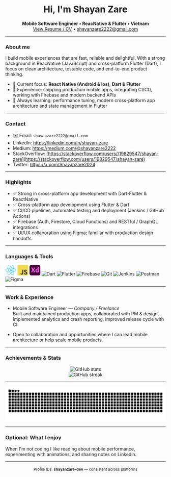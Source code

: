 <!-- Header -->
<h1 align="center">Hi, I'm Shayan Zare </h1>
<p align="center">
  <strong>Mobile Software Engineer • ReacNative & Flutter • Vietnam</strong><br />
  <a href="https://shayanzare-dev.github.io/portfolio">View Resume / CV</a> • <a href="mailto:shayanzare2222@gmail.com">shayanzare2222@gmail.com</a>
</p>

---

<!-- Quick intro -->
### About me
I build mobile experiences that are fast, reliable and delightful. With a strong background in ReacNative (JavaScript) and cross-platform Flutter (Dart), I focus on clean architecture, testable code, and end-to-end product thinking.

- 🔭 Current focus: **React Native (Android & Ios)**, **Dart & Flutter**  
- 💼 Experience: shipping production mobile apps, integrating CI/CD, working with Firebase and modern backend APIs  
- 🌱 Always learning: performance tuning, modern cross-platform app architecture and state management in Flutter

---

### Contact
- ✉️ Email: `shayanzare2222@gmail.com`  
- LinkedIn: https://linkedin.com/in/shayan-zare 
- Medium: https://medium.com/@shayanzare2222  
- StackOverflow: [https://stackoverflow.com/users//19829547/shayan-zare](https://stackoverflow.com/users/19829547/shayan-zare)
- Twitter: https://x.com/Shayanzare2024 
---

### Highlights
- ✅ Strong in cross-platform app development with Dart-Flutter & ReactNative  
- ✅ Cross-platform app development using Flutter & Dart  
- ✅ CI/CD pipelines, automated testing and deployment (Jenkins / GitHub Actions)  
- ✅ Firebase (Auth, Firestore, Cloud Functions) and RESTful / GraphQL integrations  
- ✅ UI/UX collaboration using Figma; familiar with production design handoffs

---

### Languages & Tools
<p>
 <img alt="React Native" src="https://raw.githubusercontent.com/devicons/devicon/master/icons/react/react-original.svg" width="34" height="34"/>
<img alt="JavaScript" src="https://raw.githubusercontent.com/devicons/devicon/master/icons/javascript/javascript-original.svg" width="34" height="34"/>
<img alt="Adobe XD" src="https://raw.githubusercontent.com/devicons/devicon/54cfe13ac10eaa1ef817a343ab0a9437eb3c2e08/icons/xd/xd-original.svg" width="34" height="34"/>
<img alt="Dart" src="https://www.vectorlogo.zone/logos/dartlang/dartlang-icon.svg" width="34" height="34"/>
<img alt="Flutter" src="https://www.vectorlogo.zone/logos/flutterio/flutterio-icon.svg" width="34" height="34"/>
<img alt="Firebase" src="https://www.vectorlogo.zone/logos/firebase/firebase-icon.svg" width="34" height="34"/>
<img alt="Git" src="https://www.vectorlogo.zone/logos/git-scm/git-scm-icon.svg" width="34" height="34"/>
<img alt="Jenkins" src="https://www.vectorlogo.zone/logos/jenkins/jenkins-icon.svg" width="34" height="34"/>
<img alt="Postman" src="https://www.vectorlogo.zone/logos/getpostman/getpostman-icon.svg" width="34" height="34"/>
<img alt="Figma" src="https://www.vectorlogo.zone/logos/figma/figma-icon.svg" width="34" height="34"/>
</p>

---


### Work & Experience
- Mobile Software Engineer — *Company / Freelance*  
  Built and maintained production apps, collaborated with PM & design, implemented analytics and crash reporting, improved release cycle with CI.

- Open to collaboration and opportunities where I can lead mobile architecture or help scale mobile products.

---

### Achievements & Stats
<p align="center">
  <img src="https://github-readme-stats.vercel.app/api?username=shayanzare-dev&show_icons=true&locale=en&theme=material-palenight" alt="GitHub stats" />
  <br/>
  <img src="https://github-readme-streak-stats.herokuapp.com/?user=shayanzare-dev&theme=material-palenight" alt="GitHub streak"/>
</p>

---

<picture>
  
  <source media="(prefers-color-scheme: dark)" 
          srcset="https://raw.githubusercontent.com/shayanzare-dev/shayanzare-dev/02e4b97cc490a1909a38a1621f2cdbfd7f6140b7/github-contribution-grid-snake-dark.svg">
  
  <source media="(prefers-color-scheme: light)" 
          srcset="https://raw.githubusercontent.com/shayanzare-dev/shayanzare-dev/02e4b97cc490a1909a38a1621f2cdbfd7f6140b7/github-contribution-grid-snake.svg">
  <!-- fallback -->
  <img alt="amirroox's GitHub contribution graph (snake animation)"
       src="https://raw.githubusercontent.com/amirroox/amirroox/output/github-contribution-grid-snake.svg"
       style="max-width:100%; height:auto;">
</picture>


---
### Optional: What I enjoy
When I'm not coding I like reading about mobile performance, experimenting with animations, and sharing notes on Linkedin.

---

<p align="center">
  <small>Profile IDs: <strong>shayanzare-dev</strong> — consistent across platforms</small>
</p>
